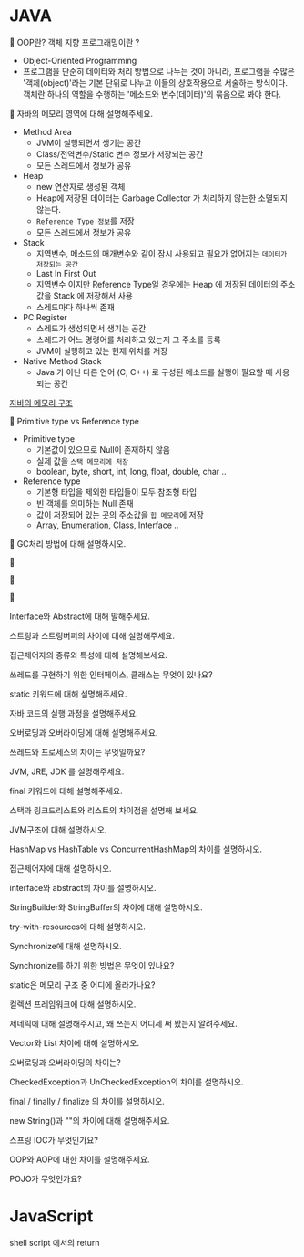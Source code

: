 # JAVA

🚩 OOP란? 객체 지향 프로그래밍이란 ?

- Object-Oriented Programming
- 프로그램을 단순히 데이터와 처리 방법으로 나누는 것이 아니라, 프로그램을 수많은 '객체(object)'라는 기본 단위로 나누고 이들의 상호작용으로 서술하는 방식이다. 객체란 하나의 역할을 수행하는 '메소드와 변수(데이터)'의 묶음으로 봐야 한다.

🚩 자바의 메모리 영역에 대해 설명해주세요.

- Method Area
  - JVM이 실행되면서 생기는 공간
  - Class/전역변수/Static 변수 정보가 저장되는 공간
  - 모든 스레드에서 정보가 공유
- Heap
  - new 연산자로 생성된 객체
  - Heap에 저장된 데이터는 Garbage Collector 가 처리하지 않는한 소멸되지 않는다.
  - `Reference Type 정보`를 저장
  - 모든 스레드에서 정보가 공유
- Stack
  - 지역변수, 메소드의 매개변수와 같이 잠시 사용되고 필요가 없어지는 `데이터가 저장되는 공간`
  - Last In First Out
  - 지역변수 이지만 Reference Type일 경우에는 Heap 에 저장된 데이터의 주소값을 Stack 에 저장해서 사용
  - 스레드마다 하나씩 존재
- PC Register
  - 스레드가 생성되면서 생기는 공간
  - 스레드가 어느 명령어를 처리하고 있는지 그 주소를 등록
  - JVM이 실행하고 있는 현재 위치를 저장
- Native Method Stack
  - Java 가 아닌 다른 언어 (C, C++) 로 구성된 메소드를 실행이 필요할 때 사용되는 공간

[자바의 메모리 구조](https://velog.io/@shin_stealer/%EC%9E%90%EB%B0%94%EC%9D%98-%EB%A9%94%EB%AA%A8%EB%A6%AC-%EA%B5%AC%EC%A1%B0)

🚩 Primitive type vs Reference type

- Primitive type
  - 기본값이 있으므로 Null이 존재하지 않음
  - 실제 값을 `스택 메모리에 저장`
  - boolean, byte, short, int, long, float, double, char ..
- Reference type
  - 기본형 타입을 제외한 타입들이 모두 참조형 타입
  - 빈 객체를 의미하는 Null 존재
  - 값이 저장되어 있는 곳의 주소값을 `힙 메모리`에 저장
  - Array, Enumeration, Class, Interface ..
  

🚩 GC처리 방법에 대해 설명하시오.

🚩

🚩

🚩

Interface와 Abstract에 대해 말해주세요.

스트링과 스트링버퍼의 차이에 대해 설명해주세요.

접근제어자의 종류와 특성에 대해 설명해보세요.

쓰레드를 구현하기 위한 인터페이스, 클래스는 무엇이 있나요?

static 키워드에 대해 설명해주세요.

자바 코드의 실행 과정을 설명해주세요.

오버로딩과 오버라이딩에 대해 설명해주세요.

쓰레드와 프로세스의 차이는 무엇일까요?

JVM, JRE, JDK 를 설명해주세요.

final 키워드에 대해 설명해주세요.

스택과 링크드리스트와 리스트의 차이점을 설명해 보세요.

JVM구조에 대해 설명하시오.



HashMap vs HashTable vs ConcurrentHashMap의 차이를 설명하시오.

접근제어자에 대해 설명하시오.

interface와 abstract의 차이를 설명하시오.

StringBuilder와 StringBuffer의 차이에 대해 설명하시오.

try-with-resources에 대해 설명하시오.

Synchronize에 대해 설명하시오.

Synchronize를 하기 위한 방법은 무엇이 있나요?

static은 메모리 구조 중 어디에 올라가나요?

컬렉션 프레임워크에 대해 설명하시오.

제네릭에 대해 설명해주시고, 왜 쓰는지 어디세 써 봤는지 알려주세요.

Vector와 List 차이에 대해 설명하시오.

오버로딩과 오버라이딩의 차이는?

CheckedException과 UnCheckedException의 차이를 설명하시오.

final / finally / finalize 의 차이를 설명하시오.

new String()과 ""의 차이에 대해 설명해주세요.

스프링 IOC가 무엇인가요?

OOP와 AOP에 대한 차이를 설명해주세요.

POJO가 무엇인가요?



# JavaScript

shell script 에서의 return